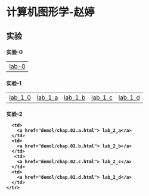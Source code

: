 <html>
<head>

</head>
<h1>计算机图形学-赵婷</h1>
<h2>实验</h2>
<h4>实验-0
  <table>
    <tr>
      <td><a href="lab-0.html">lab-0 </a></td>
    </tr>
  </table>
</h4>
<h4>实验-1 
  <table>
    <tr>
    <td>
      <a href="demol/chap1-demol.html"> lab_1_0</a>
      </td>
      <td>
        <a href="demol/chap.a.demol.html"> lab_1_a</a>
      </td>
      <td>
        <a href="demol/chap.b.demol.html"> lab_1_b</a>
      </td>
      <td>
        <a href="demol/chap.c.demol.html"> lab_1_c</a>
      </td>
      <td>
        <a href="demol/chap.d.demol.html"> lab_1_d</a>
      </td>
    </tr>
  </table>
</h4>
<h4>实验-2
  <table>
    <tr>
    
      <td>
        <a href="demol/chap.02.a.html"> lab_2_a</a>
      </td>
      <td>
        <a href="demol/chap.02.b.html"> lab_2_b</a>
      </td>
       <td>
        <a href="demol/chap.02.c.html"> lab_2_c</a>
      </td>
      <td>
        <a href="demol/chap.02.d.html"> lab_2_d</a>
      </td>
    </tr>
  </table>
</h4>
</html>
